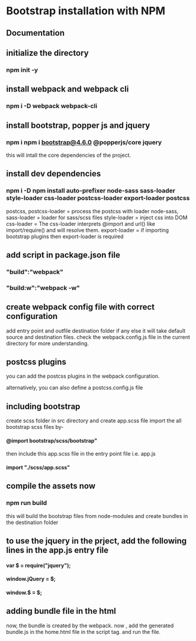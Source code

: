# Bootstrap installation with NPM

## Documentation

## initialize the directory

### npm init -y

## install webpack and webpack cli

### npm i -D webpack webpack-cli

## install bootstrap, popper js and jquery

### npm i npm i bootstrap@4.6.0 @popperjs/core jquery

this will intall the core dependencies of the project.

## install dev dependencies

### npm i -D npm install auto-prefixer node-sass sass-loader style-loader css-loader postcss-loader export-loader postcss

postcss, postcss-loader = process the postcss with loader
node-sass, sass-loader = loader for sass/scss files
style-loader = inject css into DOM
css-loader = The css-loader interprets @import and url() like import/require() and will resolve them.
export-loader = if importing bootstrap plugins then export-loader is required

## add script in package.json file

### "build":"webpack"

### "build:w":"webpack -w"

## create webpack config file with correct configuration

add entry point and outfile destination folder if any else it will take default source and destination files.
check the webpack.config.js file in the current directory for more understanding.

## postcss plugins

you can add the postcss plugins in the webpack configuration.

alternatively, you can also define a postcss.config.js file

## including bootstrap

create scss folder in src directory and create app.scss file
import the all bootstrap scss files by-

#### @import bootstrap/scss/bootstrap"

then include this app.scss file in the entry point file i.e. app.js

#### import "./scss/app.scss"

## compile the assets now

### npm run build

this will build the bootstrap files from node-modules and create bundles in the destination folder

## to use the jquery in the prject, add the following lines in the app.js entry file

#### var $ = require("jquery");

#### window.jQuery = $;

#### window.$ = $;

## adding bundle file in the html

now, the bundle is created by the webpack. now , add the generated bundle.js in the home.html file in the script tag. and run the file.
